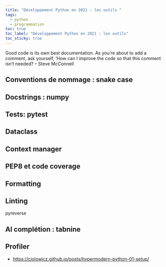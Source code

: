 ```yaml
---
title: "Développement Python en 2021 : les outils "
tags:
  - python
  - programmation
toc: true
toc_label: "Développement Python en 2021 : les outils"
toc_sticky: true
---
```


Good code is its own best documentation. As you’re about to add a comment, ask yourself, ‘How can I improve the code so that this comment isn’t needed?
– Steve McConnell

## Conventions de nommage : snake case

## Docstrings : numpy

## Tests: pytest

## Dataclass

## Context manager

## PEP8 et code coverage

## Formatting

## Linting 
pyreverse

## AI complétion : tabnine

## Profiler

[^1]: [Python Developers Survey 2019](https://www.jetbrains.com/lp/python-developers-survey-2019), mené par la Python Software Foundation et Jetbrains, éditeur de PyCharm (...) et CLions, entre autres.
- https://cjolowicz.github.io/posts/hypermodern-python-01-setup/